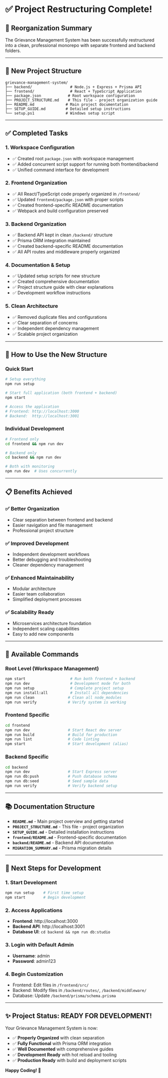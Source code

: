 # ✅ Project Restructuring Complete!

## 🎉 **Reorganization Summary**

The Grievance Management System has been successfully restructured into a clean, professional monorepo with separate frontend and backend folders.

---

## 📂 **New Project Structure**

```
grievance-management-system/
├── backend/                 # Node.js + Express + Prisma API
├── frontend/                # React + TypeScript Application  
├── package.json            # Root workspace configuration
├── PROJECT_STRUCTURE.md    # This file - project organization guide
├── README.md              # Main project documentation
├── SETUP_GUIDE.md         # Detailed setup instructions
└── setup.ps1              # Windows setup script
```

---

## ✅ **Completed Tasks**

### 1. **Workspace Configuration**
- ✅ Created root `package.json` with workspace management
- ✅ Added concurrent script support for running both frontend/backend
- ✅ Unified command interface for development

### 2. **Frontend Organization** 
- ✅ All React/TypeScript code properly organized in `/frontend/`
- ✅ Updated `frontend/package.json` with proper scripts
- ✅ Created frontend-specific README documentation
- ✅ Webpack and build configuration preserved

### 3. **Backend Organization**
- ✅ Backend API kept in clean `/backend/` structure
- ✅ Prisma ORM integration maintained
- ✅ Created backend-specific README documentation
- ✅ All API routes and middleware properly organized

### 4. **Documentation & Setup**
- ✅ Updated setup scripts for new structure
- ✅ Created comprehensive documentation
- ✅ Project structure guide with clear explanations
- ✅ Development workflow instructions

### 5. **Clean Architecture**
- ✅ Removed duplicate files and configurations
- ✅ Clear separation of concerns
- ✅ Independent dependency management
- ✅ Scalable project organization

---

## 🚀 **How to Use the New Structure**

### **Quick Start**
```bash
# Setup everything
npm run setup

# Start full application (both frontend + backend)
npm start

# Access the application
# Frontend: http://localhost:3000
# Backend:  http://localhost:3001
```

### **Individual Development**
```bash
# Frontend only
cd frontend && npm run dev

# Backend only  
cd backend && npm run dev

# Both with monitoring
npm run dev  # Uses concurrently
```

---

## 📋 **Benefits Achieved**

### ✅ **Better Organization**
- Clear separation between frontend and backend
- Easier navigation and file management
- Professional project structure

### ✅ **Improved Development**
- Independent development workflows
- Better debugging and troubleshooting
- Cleaner dependency management

### ✅ **Enhanced Maintainability**
- Modular architecture
- Easier team collaboration  
- Simplified deployment processes

### ✅ **Scalability Ready**
- Microservices architecture foundation
- Independent scaling capabilities
- Easy to add new components

---

## 🔧 **Available Commands**

### **Root Level (Workspace Management)**
```bash
npm start                    # Run both frontend + backend
npm run dev                  # Development mode for both
npm run setup                # Complete project setup
npm run install:all          # Install all dependencies
npm run clean               # Clean all node_modules
npm run verify              # Verify system is working
```

### **Frontend Specific**
```bash
cd frontend
npm run dev                 # Start React dev server
npm run build               # Build for production
npm run lint                # Code linting
npm start                   # Start development (alias)
```

### **Backend Specific**
```bash
cd backend  
npm run dev                 # Start Express server
npm run db:push             # Push database schema
npm run db:seed             # Seed sample data
npm run verify              # Verify backend setup
```

---

## 📚 **Documentation Structure**

- **`README.md`** - Main project overview and getting started
- **`PROJECT_STRUCTURE.md`** - This file - project organization
- **`SETUP_GUIDE.md`** - Detailed installation instructions
- **`frontend/README.md`** - Frontend-specific documentation
- **`backend/README.md`** - Backend API documentation
- **`MIGRATION_SUMMARY.md`** - Prisma migration details

---

## 🎯 **Next Steps for Development**

### 1. **Start Development**
```bash
npm run setup    # First time setup
npm start        # Begin development
```

### 2. **Access Applications**
- **Frontend**: http://localhost:3000
- **Backend API**: http://localhost:3001
- **Database UI**: `cd backend && npm run db:studio`

### 3. **Login with Default Admin**
- **Username**: admin
- **Password**: admin123

### 4. **Begin Customization**
- Frontend: Edit files in `/frontend/src/`
- Backend: Modify files in `/backend/routes/`, `/backend/middleware/`
- Database: Update `/backend/prisma/schema.prisma`

---

## ✨ **Project Status: READY FOR DEVELOPMENT!**

Your Grievance Management System is now:
- ✅ **Properly Organized** with clean separation
- ✅ **Fully Functional** with Prisma ORM integration  
- ✅ **Well Documented** with comprehensive guides
- ✅ **Development Ready** with hot reload and tooling
- ✅ **Production Ready** with build and deployment scripts

**Happy Coding! 🚀**
